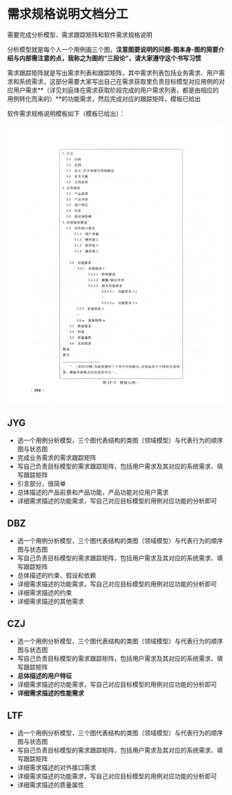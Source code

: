 # 需求规格说明文档分工

需要完成分析模型、需求跟踪矩阵和软件需求规格说明

分析模型就是每个人一个用例画三个图，**注意图要说明的问题-图本身-图的简要介绍与内部需注意的点，我称之为图的“三段论”，请大家遵守这个书写习惯**

需求跟踪矩阵就是写出需求列表和跟踪矩阵，其中需求列表包括业务需求、用户需求和系统需求，这部分需要大家写出自己在需求获取里负责目标模型对应用例的对应用户需求**（详见刘庭烽在需求获取阶段完成的用户需求列表，都是由相应的用例转化而来的）**的功能需求，然后完成对应的跟踪矩阵，模板已给出

软件需求规格说明模板如下（模板已给出）：

![image-20211226154349703](.\asserts\image-20211226154349703.png)

## JYG

- 选一个用例分析模型，三个图代表结构的类图（领域模型）与代表行为的顺序图与状态图
- 完成业务需求的需求跟踪矩阵
- 写自己负责目标模型的需求跟踪矩阵，包括用户需求及其对应的系统需求、填写跟踪矩阵
- 引言部分，很简单
- 总体描述的产品前景和产品功能，产品功能对应用户需求
- 详细需求描述的功能需求，写自己对应目标模型的用例对应功能的分析即可

## DBZ

- 选一个用例分析模型，三个图代表结构的类图（领域模型）与代表行为的顺序图与状态图
- 写自己负责目标模型的需求跟踪矩阵，包括用户需求及其对应的系统需求、填写跟踪矩阵
- 总体描述的约束、假设和依赖
- 详细需求描述的功能需求，写自己对应目标模型的用例对应功能的分析即可
- 详细需求描述的约束
- 详细需求描述的其他需求

## CZJ

- 选一个用例分析模型，三个图代表结构的类图（领域模型）与代表行为的顺序图与状态图
- 写自己负责目标模型的需求跟踪矩阵，包括用户需求及其对应的系统需求、填写跟踪矩阵
- **总体描述的用户特征**
- 详细需求描述的功能需求，写自己对应目标模型的用例对应功能的分析即可
- **详细需求描述的性能需求**

## LTF

- 选一个用例分析模型，三个图代表结构的类图（领域模型）与代表行为的顺序图与状态图
- 写自己负责目标模型的需求跟踪矩阵，包括用户需求及其对应的系统需求、填写跟踪矩阵
- 详细需求描述的对外接口需求
- 详细需求描述的功能需求，写自己对应目标模型的用例对应功能的分析即可
- 详细需求描述的质量属性